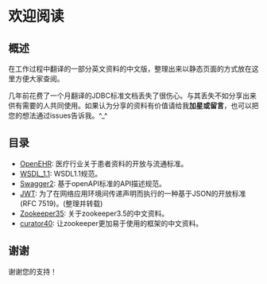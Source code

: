 # 欢迎阅读

## 概述

在工作过程中翻译的一部分英文资料的中文版，整理出来以静态页面的方式放在这里方便大家查阅。

几年前花费了一个月翻译的JDBC标准文档丢失了很伤心。与其丢失不如分享出来供有需要的人共同使用。如果认为分享的资料有价值请给我**加星或留言**，也可以把您的想法通过issues告诉我。^_^

## 目录

- [OpenEHR](openEHR/index.html): 医疗行业关于患者资料的开放与流通标准。
- [WSDL_1.1](wsdl1_1/index.html): WSDL1.1规范。
- [Swagger2](swagger2/index.html): 基于openAPI标准的API描述规范。 
- [JWT](jwt/index.html): 为了在网络应用环境间传递声明而执行的一种基于JSON的开放标准(RFC 7519)。(整理并转载)
- [Zookeeper35](zookeeper35/index.html): 关于zookeeper3.5的中文资料。
- [curator40](curator40/index.html): 让zookeeper更加易于使用的框架的中文资料。

## 谢谢

谢谢您的支持！

